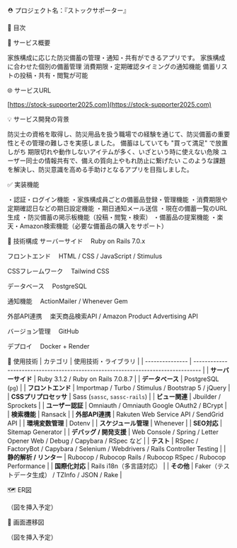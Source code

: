 ⛑️ プロジェクト名：『ストックサポーター』

📑 目次

🧭 サービス概要

家族構成に応じた防災備蓄の管理・通知・共有ができるアプリです。
家族構成に合わせた個別の備蓄管理
消費期限・定期確認タイミングの通知機能
備蓄リストの投稿・共有・閲覧が可能


🌐 サービスURL

[https://stock-supporter2025.com](https://stock-supporter2025.com)

💡 サービス開発の背景

防災士の資格を取得し、防災用品を扱う職場での経験を通じて、防災備蓄の重要性とその管理の難しさを実感しました。
備蓄はしていても "買って満足" で放置しがち
期限切れや動作しないアイテムが多く、いざという時に使えない危険
ユーザー同士の情報共有で、備えの質向上やもれ防止に繋げたい
このような課題を解決し、防災意識を高める手助けとなるアプリを目指しました。


✅ 実装機能

・認証・ログイン機能
・家族構成員ごとの備蓄品登録・管理機能
・消費期限や定期確認日などの期日設定機能
・期日通知メール送信
・現在の備蓄一覧のURL生成
・防災備蓄の掲示板機能（投稿・閲覧・検索）
・備蓄品の提案機能
・楽天・Amazon検索機能（必要な備蓄品の購入をサポート）


🔧 技術構成
サーバーサイド
　Ruby on Rails 7.0.x

フロントエンド
　HTML / CSS / JavaScript / Stimulus

CSSフレームワーク
　Tailwind CSS

データベース
　PostgreSQL

通知機能
　ActionMailer / Whenever Gem

外部API連携
　楽天商品検索API / Amazon Product Advertising API

バージョン管理
　GitHub

デプロイ
　Docker + Render


🧾 使用技術
| カテゴリ            | 使用技術・ライブラリ                                                                       |
| --------------- | -------------------------------------------------------------------------------- |
| **サーバーサイド**     | Ruby 3.1.2 / Ruby on Rails 7.0.8.7                                               |
| **データベース**      | PostgreSQL (`pg`)                                                                |
| **フロントエンド**     | Importmap / Turbo / Stimulus / Bootstrap 5 / jQuery                              |
| **CSSプリプロセッサ**  | Sass (`sassc`, `sassc-rails`)                                                    |
| **ビュー関連**       | Jbuilder / Sprockets                                                             |
| **ユーザー認証**      | Omniauth / Omniauth Google OAuth2 / BCrypt                                       |
| **検索機能**        | Ransack                                                                          |
| **外部API連携**     | Rakuten Web Service API / SendGrid API                                           |
| **環境変数管理**      | Dotenv                                                                           |
| **スケジュール管理**    | Whenever                                                                         |
| **SEO対応**       | Sitemap Generator                                                                |
| **デバッグ / 開発支援** | Web Console / Spring / Letter Opener Web / Debug / Capybara / RSpec など           |
| **テスト**         | RSpec / FactoryBot / Capybara / Selenium / Webdrivers / Rails Controller Testing |
| **静的解析 / リンター** | Rubocop / Rubocop Rails / Rubocop RSpec / Rubocop Performance                    |
| **国際化対応**       | Rails i18n（多言語対応）                                                                |
| **その他**         | Faker（テストデータ生成） / TZInfo / JSON / Rake                                           |


🗺️ ER図

（図を挿入予定）

🔄 画面遷移図

（図を挿入予定）
